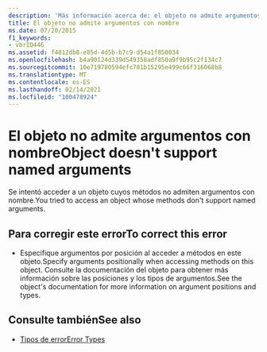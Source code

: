 ```yaml
---
description: 'Más información acerca de: el objeto no admite argumentos con nombre'
title: El objeto no admite argumentos con nombre
ms.date: 07/20/2015
f1_keywords:
- vbrID446
ms.assetid: f4812db8-e85d-4d5b-b7c9-d54a1f850034
ms.openlocfilehash: b4a90124d339d549358adf850a9f9b95c2f134c7
ms.sourcegitcommit: 10e719780594efc781b15295e499c66f316068b8
ms.translationtype: MT
ms.contentlocale: es-ES
ms.lasthandoff: 02/14/2021
ms.locfileid: "100478924"
---
```

# <a name="object-doesnt-support-named-arguments"></a><span data-ttu-id="e8113-103">El objeto no admite argumentos con nombre</span><span class="sxs-lookup"><span data-stu-id="e8113-103">Object doesn't support named arguments</span></span>

<span data-ttu-id="e8113-104">Se intentó acceder a un objeto cuyos métodos no admiten argumentos con nombre.</span><span class="sxs-lookup"><span data-stu-id="e8113-104">You tried to access an object whose methods don't support named arguments.</span></span>  
  
## <a name="to-correct-this-error"></a><span data-ttu-id="e8113-105">Para corregir este error</span><span class="sxs-lookup"><span data-stu-id="e8113-105">To correct this error</span></span>  
  
- <span data-ttu-id="e8113-106">Especifique argumentos por posición al acceder a métodos en este objeto.</span><span class="sxs-lookup"><span data-stu-id="e8113-106">Specify arguments positionally when accessing methods on this object.</span></span> <span data-ttu-id="e8113-107">Consulte la documentación del objeto para obtener más información sobre las posiciones y los tipos de argumentos.</span><span class="sxs-lookup"><span data-stu-id="e8113-107">See the object's documentation for more information on argument positions and types.</span></span>  
  
## <a name="see-also"></a><span data-ttu-id="e8113-108">Consulte también</span><span class="sxs-lookup"><span data-stu-id="e8113-108">See also</span></span>

- [<span data-ttu-id="e8113-109">Tipos de error</span><span class="sxs-lookup"><span data-stu-id="e8113-109">Error Types</span></span>](../programming-guide/language-features/error-types.md)
